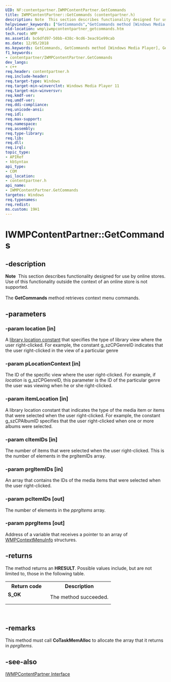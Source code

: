 ```yaml
---
UID: NF:contentpartner.IWMPContentPartner.GetCommands
title: IWMPContentPartner::GetCommands (contentpartner.h)
description: Note  This section describes functionality designed for use by online stores. Use of this functionality outside the context of an online store is not supported. The GetCommands method retrieves context menu commands.helpviewer_keywords: ["GetCommands","GetCommands method [Windows Media Player]","GetCommands method [Windows Media Player]","IWMPContentPartner interface","IWMPContentPartner interface [Windows Media Player]","GetCommands method","IWMPContentPartner.GetCommands","IWMPContentPartner::GetCommands","IWMPContentPartnerGetCommands","contentpartner/IWMPContentPartner::GetCommands","wmp.iwmpcontentpartner_getcommands"]
old-location: wmp\iwmpcontentpartner_getcommands.htm
tech.root: WMP
ms.assetid: bc6dfd97-50bb-438c-9cd6-3eac91e99cab
ms.date: 12/05/2018
ms.keywords: GetCommands, GetCommands method [Windows Media Player], GetCommands method [Windows Media Player],IWMPContentPartner interface, IWMPContentPartner interface [Windows Media Player],GetCommands method, IWMPContentPartner.GetCommands, IWMPContentPartner::GetCommands, IWMPContentPartnerGetCommands, contentpartner/IWMPContentPartner::GetCommands, wmp.iwmpcontentpartner_getcommands
f1_keywords:
- contentpartner/IWMPContentPartner.GetCommands
dev_langs:
- c++
req.header: contentpartner.h
req.include-header: 
req.target-type: Windows
req.target-min-winverclnt: Windows Media Player 11
req.target-min-winversvr: 
req.kmdf-ver: 
req.umdf-ver: 
req.ddi-compliance: 
req.unicode-ansi: 
req.idl: 
req.max-support: 
req.namespace: 
req.assembly: 
req.type-library: 
req.lib: 
req.dll: 
req.irql: 
topic_type:
- APIRef
- kbSyntax
api_type:
- COM
api_location:
- contentpartner.h
api_name:
- IWMPContentPartner.GetCommands
targetos: Windows
req.typenames: 
req.redist: 
ms.custom: 19H1
---
```


# IWMPContentPartner::GetCommands


## -description



<div class="alert"><b>Note</b>  This section describes functionality designed for use by online stores. Use of this functionality outside the context of an online store is not supported.</div>
<div> </div>
The <b>GetCommands</b> method retrieves context menu commands.




## -parameters




### -param location [in]

A <a href="https://docs.microsoft.com/windows/desktop/WMP/library-location-constants">library location constant</a> that specifies the type of library view where the user right-clicked. For example, the constant g_szCPGenreID indicates that the user right-clicked in the view of a particular genre


### -param pLocationContext [in]

The ID of the specific view where the user right-clicked. For example, if <i>location</i> is g_szCPGenreID, this parameter is the ID of the particular genre the user was viewing when he or she right-clicked.


### -param itemLocation [in]

A library location constant that indicates the type of the media item or items that were selected when the user right-clicked. For example, the constant g_szCPAlbumID specifies that the user right-clicked when one or more albums were selected.


### -param cItemIDs [in]

The number of items that were selected when the user right-clicked. This is the number of elements in the prgIte<i></i>mIDs array.


### -param prgItemIDs [in]

An array that contains the IDs of the media items that were selected when the user right-clicked.


### -param pcItemIDs [out]

The number of elements in the <i>pprgItems</i> array.


### -param pprgItems [out]

Address of a variable that receives a pointer to an array of <a href="https://docs.microsoft.com/windows/desktop/api/contentpartner/ns-contentpartner-wmpcontextmenuinfo">WMPContextMenuInfo</a> structures.


## -returns



The method returns an <b>HRESULT</b>. Possible values include, but are not limited to, those in the following table.

<table>
<tr>
<th>Return code</th>
<th>Description</th>
</tr>
<tr>
<td width="40%">
<dl>
<dt><b>S_OK</b></dt>
</dl>
</td>
<td width="60%">
The method succeeded.

</td>
</tr>
</table>
 




## -remarks



This method must call <b>CoTaskMemAlloc</b> to allocate the array that it returns in <i>pprgItems</i>.




## -see-also




<a href="https://docs.microsoft.com/windows/desktop/api/contentpartner/nn-contentpartner-iwmpcontentpartner">IWMPContentPartner Interface</a>
 

 

